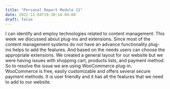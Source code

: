 ```yaml
---
title: "Personal Report Module 11"
date: 2022-11-04T19:30:14-04:00
draft: false
---
```

I can identify and employ technologies related to content management:
This week we discussed about plug-ins and extensions. Since most of the content management systems do not have an advance functionality plug-ins helps to add the features. And based on the needs users can choose the appropriate extensions. We created a general layout for our website but we were having issues with shopping cart, products lists, and payment method. So to resolve the issue we are using WooCommerce plug-in. WooCommerce is free, easily customizable and offers several secure payment methods. It is user friendly and it has all the features that we need to add to our website.
